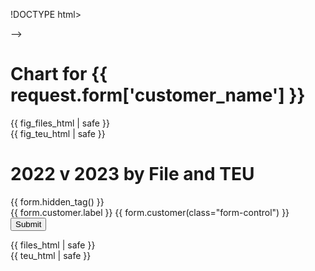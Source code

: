 !DOCTYPE html>
<html lang="en">
<head>
    <meta charset="UTF-8">
    <meta name="viewport" content="width=device-width, initial-scale=1.0">
    <title>Customer Data Visualization</title>
    <!-- Add any necessary CSS stylesheets or Bootstrap here -->
    <!-- For example, you can include Bootstrap CSS by adding the following line: -->
    <link rel="stylesheet" href="https://stackpath.bootstrapcdn.com/bootstrap/4.5.2/css/bootstrap.min.css"> -->
</head>
<body>
    <h1>Chart for {{ request.form['customer_name'] }}</h1>
    <div>
        {{ fig_files_html | safe }}
    </div>
    <div>
        {{ fig_teu_html | safe }}
    </div>
    <div class="container">
        <h1>2022 v 2023 by File and TEU</h1>
        <form method="POST" class="form-inline">
            {{ form.hidden_tag() }}
            <div class="row">
                <div class="col-sm-8">
                    <div class="form-group">
                        {{ form.customer.label }}
                        {{ form.customer(class="form-control") }}
                    </div>
                </div>
                <div class="col-sm-4">
                    <button type="submit" class="btn btn-primary mt-4">Submit</button>
                </div>
            </div>
        </form>
        <div class="chart">
            <!-- Display the Files chart here -->
            {{ files_html | safe }}
        </div>
        <div class="chart">
            <!-- Display the TEU chart here -->
            {{ teu_html | safe }}
        </div>
    </div>
    <!-- Add any necessary JavaScript libraries or scripts here -->
</body>
</html>
